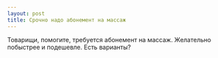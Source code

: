 ```yaml
---
layout: post 
title: Срочно надо абонемент на массаж 
--- 
```

Товарищи, помогите, требуется абонемент на массаж. Желательно побыстрее и подешевле. Есть варианты?